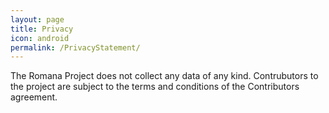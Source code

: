 ```yaml
---
layout: page
title: Privacy
icon: android
permalink: /PrivacyStatement/
---
```

The Romana Project does not collect any data of any kind.  Contrubutors to the project are subject to the terms and conditions of the Contributors agreement.
